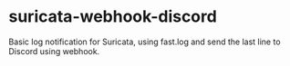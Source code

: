 # suricata-webhook-discord
Basic log notification for Suricata, using fast.log and send the last line to Discord using webhook.

